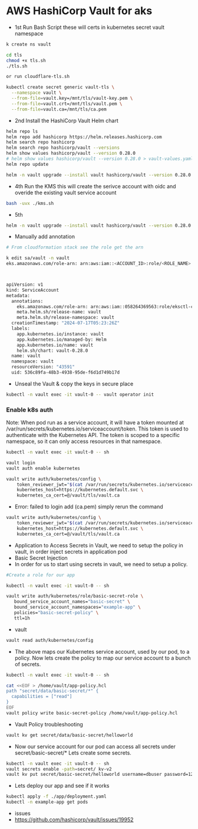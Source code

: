 # AWS HashiCorp Vault for aks

- 1st Run Bash Script these will certs in kubernetes secret vault namespace
```bash
k create ns vault

cd tls
chmod +x tls.sh
./tls.sh

or run cloudflare-tls.sh

kubectl create secret generic vault-tls \
  --namespace vault \
  --from-file=vault.key=/mnt/tls/vault-key.pem \
  --from-file=vault.crt=/mnt/tls/vault.pem \
  --from-file=vault.ca=/mnt/tls/ca.pem
```

- 2nd Install the HashiCorp Vault Helm chart
```bash
helm repo ls
helm repo add hashicorp https://helm.releases.hashicorp.com
helm search repo hashicorp
helm search repo hashicorp/vault --versions
helm show values hashicorp/vault --version 0.28.0
# helm show values hashicorp/vault --version 0.28.0 > vault-values.yaml
helm repo update

helm -n vault upgrade --install vault hashicorp/vault --version 0.28.0 --values eks-values.yaml --create-namespace --wait
```

- 4th Run the KMS this will create the serivce account with oidc and overide the existing vault service account
```bash
bash -uvx ./kms.sh
```

- 5th 
```bash
helm -n vault upgrade --install vault hashicorp/vault --version 0.28.0 --values eks-values.yaml --create-namespace --wait 
```

- Manually add annotation 
```bash
# From cloudformation stack see the role get the arn

k edit sa/vault -n vault
eks.amazonaws.com/role-arn: arn:aws:iam::<ACCOUNT_ID>:role/<ROLE_NAME>



apiVersion: v1
kind: ServiceAccount
metadata:
  annotations:
    eks.amazonaws.com/role-arn: arn:aws:iam::058264369563:role/eksctl-cloudgeeks-eks-dev-addon-iamserviceacc-Role1-8z5zkEXDHGO4
    meta.helm.sh/release-name: vault
    meta.helm.sh/release-namespace: vault
  creationTimestamp: "2024-07-17T05:23:26Z"
  labels:
    app.kubernetes.io/instance: vault
    app.kubernetes.io/managed-by: Helm
    app.kubernetes.io/name: vault
    helm.sh/chart: vault-0.28.0
  name: vault
  namespace: vault
  resourceVersion: "43591"
  uid: 536c89fa-48b3-4938-95de-f6d1d749b17d
```

- Unseal the Vault & copy the keys in secure place
```bash
kubectl -n vault exec -it vault-0 -- vault operator init
```

### Enable k8s auth

Note: When pod run as a service account, it will have a token mounted at /var/run/secrets/kubernetes.io/serviceaccount/token. This token is used to authenticate with the Kubernetes API. The token is scoped to a specific namespace, so it can only access resources in that namespace.

```bash
kubectl -n vault exec -it vault-0 -- sh

vault login
vault auth enable kubernetes

vault write auth/kubernetes/config \
    token_reviewer_jwt="$(cat /var/run/secrets/kubernetes.io/serviceaccount/token)" \
    kubernetes_host=https://kubernetes.default.svc \
    kubernetes_ca_cert=@/vault/tls/vault.ca
```

- Error: failed to login add (ca.pem) simply rerun the command
```bash
vault write auth/kubernetes/config \
    token_reviewer_jwt="$(cat /var/run/secrets/kubernetes.io/serviceaccount/token)" \
    kubernetes_host=https://kubernetes.default.svc \
    kubernetes_ca_cert=@/vault/tls/vault.ca
```
- Application to Access Secrets in Vault, we need to setup the policy in vault, in order inject secrets in application pod
- Basic Secret Injection
- In order for us to start using secrets in vault, we need to setup a policy.

```bash
#Create a role for our app

kubectl -n vault exec -it vault-0 -- sh 

vault write auth/kubernetes/role/basic-secret-role \
   bound_service_account_names="basic-secret" \
   bound_service_account_namespaces="example-app" \
   policies="basic-secret-policy" \
   ttl=1h
```

- vault
```bash
vault read auth/kubernetes/config
```

- The above maps our Kubernetes service account, used by our pod, to a policy. Now lets create the policy to map our service account to a bunch of secrets.

```bash
kubectl -n vault exec -it vault-0 -- sh 

cat <<EOF > /home/vault/app-policy.hcl
path "secret/data/basic-secret/*" {
  capabilities = ["read"]
}
EOF
vault policy write basic-secret-policy /home/vault/app-policy.hcl
```

- Vault Policy troubleshooting
```bash
vault kv get secret/data/basic-secret/helloworld
```

- Now our service account for our pod can access all secrets under secret/basic-secret/* Lets create some secrets.

```bash
kubectl -n vault exec -it vault-0 -- sh 
vault secrets enable -path=secret/ kv-v2
vault kv put secret/basic-secret/helloworld username=dbuser password=12345678
```

- Lets deploy our app and see if it works
```bash
kubectl apply -f ./app/deployment.yaml
kubectl -n example-app get pods
```

- issues
- https://github.com/hashicorp/vault/issues/19952
